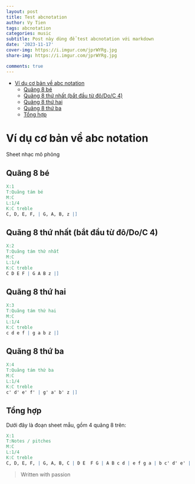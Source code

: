```yaml
---
layout: post
title: Test abcnotation
author: Vy Tien
tags: abcnotation
categories: music
subtitle: Post này dùng để test abcnotation với markdown
date: '2023-11-17'
cover-img: https://i.imgur.com/jprWYRg.jpg
share-img: https://i.imgur.com/jprWYRg.jpg

comments: true
---
```



<ul>
<li><a href="#ví-dụ-cơ-bản-về-abc-notation">Ví dụ cơ bản về abc notation</a>
<ul>
<li><a href="#quãng-8-bé">Quãng 8 bé</a></li>
<li><a href="#quãng-8-thứ-nhất-bắt-đầu-từ-đôdoc-4">Quãng 8 thứ nhất (bắt đầu từ đô/Do/C 4)</a></li>
<li><a href="#quãng-8-thứ-hai">Quãng 8 thứ hai</a></li>
<li><a href="#quãng-8-thứ-ba">Quãng 8 thứ ba</a></li>
<li><a href="#tổng-hợp">Tổng hợp</a></li>
</ul>
</li>
</ul>


# Ví dụ cơ bản về abc notation

Sheet nhạc mô phỏng
## Quãng 8 bé
```abc
X:1
T:Quãng tám bé
M:C
L:1/4
K:C treble
C, D, E, F, | G, A, B, z |]
```
## Quãng 8 thứ nhất (bắt đầu từ đô/Do/C 4)
```abc
X:2
T:Quãng tám thứ nhất
M:C
L:1/4
K:C treble
C D E F | G A B z |]
```
## Quãng 8 thứ hai
```abc
X:3
T:Quãng tám thứ hai
M:C
L:1/4
K:C treble
c d e f | g a b z |]
```
## Quãng 8 thứ ba
```abc
X:4
T:Quãng tám thứ ba
M:C
L:1/4
K:C treble
c' d' e' f' | g' a' b' z |]
```
## Tổng hợp
Dưới đây là đoạn sheet mẫu, gồm 4 quãng 8 trên:
```abc
X:1
T:Notes / pitches
M:C
L:1/4
K:C treble
C, D, E, F, | G, A, B, C | D E  F G | A B c d | e f g a | b c' d' e' | f' g' a' b' |]
```


> Written with passion


